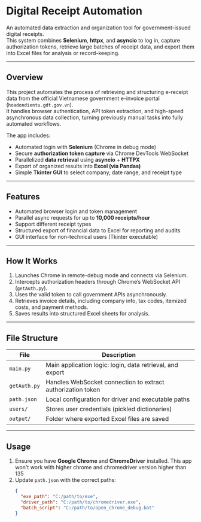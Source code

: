 # Digital Receipt Automation

An automated data extraction and organization tool for government-issued digital receipts.  
This system combines **Selenium**, **httpx**, and **asyncio** to log in, capture authorization tokens, retrieve large batches of receipt data, and export them into Excel files for analysis or record-keeping.

---

## Overview

This project automates the process of retrieving and structuring e-receipt data from the official Vietnamese government e-invoice portal (`hoadondientu.gdt.gov.vn`).  
It handles browser authentication, API token extraction, and high-speed asynchronous data collection, turning previously manual tasks into fully automated workflows.

The app includes:
- Automated login with **Selenium** (Chrome in debug mode)
- Secure **authorization token capture** via Chrome DevTools WebSocket
- Parallelized **data retrieval** using **asyncio** + **HTTPX**
- Export of organized results into **Excel (via Pandas)**
- Simple **Tkinter GUI** to select company, date range, and receipt type

---

## Features

- Automated browser login and token management  
- Parallel async requests for up to **10,000 receipts/hour**  
- Support different receipt types  
- Structured export of financial data to Excel for reporting and audits  
- GUI interface for non-technical users (Tkinter executable)  

---

## How It Works

1. Launches Chrome in remote-debug mode and connects via Selenium.  
2. Intercepts authorization headers through Chrome’s WebSocket API (`getAuth.py`).  
3. Uses the valid token to call government APIs asynchronously.  
4. Retrieves invoice details, including company info, tax codes, itemized costs, and payment methods.  
5. Saves results into structured Excel sheets for analysis.

---

## File Structure

| File | Description |
|------|--------------|
| `main.py` | Main application logic: login, data retrieval, and export |
| `getAuth.py` | Handles WebSocket connection to extract authorization token |
| `path.json` | Local configuration for driver and executable paths |
| `users/` | Stores user credentials (pickled dictionaries) |
| `output/` | Folder where exported Excel files are saved |

---

## Usage

1. Ensure you have **Google Chrome** and **ChromeDriver** installed. This app won't work with higher chrome and chromedriver version higher than 135
2. Update `path.json` with the correct paths:
   ```json
   {
     "exe_path": "C:/path/to/exe",
     "driver_path": "C:/path/to/chromedriver.exe",
     "batch_script": "C:/path/to/open_chrome_debug.bat"
   }
